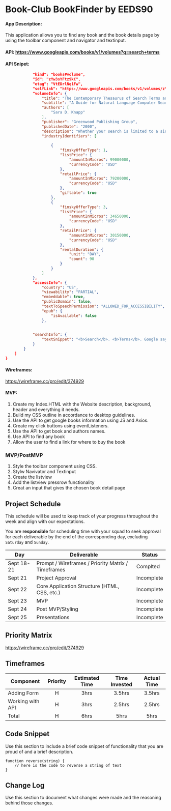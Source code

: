 # Book-Club BookFinder by EEDS90

#### App Description:
This application allows you to find any book and the book details page by using the toolbar component and navigator and textinput.

#### API: https://www.googleapis.com/books/v1/volumes?q=search+terms

#### API Snipet:

```JSON {
            "kind": "books#volume",
            "id": "zYw3sYFtz9kC",
            "etag": "VtEDrlNq1Fw",
            "selfLink": "https://www.googleapis.com/books/v1/volumes/zYw3sYFtz9kC",
            "volumeInfo": {
                "title": "The Contemporary Thesaurus of Search Terms and Synonyms",
                "subtitle": "A Guide for Natural Language Computer Searching",
                "authors": [
                    "Sara D. Knapp"
                ],
                "publisher": "Greenwood Publishing Group",
                "publishedDate": "2000",
                "description": "Whether your search is limited to a single database or is as expansive as all of cyberspace, you won't find the intended results unless you use the words that work. Now in its second edition, Sara Knapp has updated and expanded this invaluable resource. Unlike any other thesaurus available, this popular guide offers a wealth of natural language options in a convenient, A-to-Z format. It's ideal for helping users find the appropriate word or words for computer searches in the humanities, social sciences, and business. The second edition has added more than 9,000 entries to the first edition's extensive list. Now, the Thesaurus contains almost 21,000 search entries! New or expanded areas include broader coverage of business terms and humanities-including arts literature, philosophy, religion, and music.",
                "industryIdentifiers": [
                  
                    {
                        "finskyOfferType": 1,
                        "listPrice": {
                            "amountInMicros": 99000000,
                            "currencyCode": "USD"
                        },
                        "retailPrice": {
                            "amountInMicros": 79200000,
                            "currencyCode": "USD"
                        },
                        "giftable": true
                    },
                    {
                        "finskyOfferType": 3,
                        "listPrice": {
                            "amountInMicros": 34650000,
                            "currencyCode": "USD"
                        },
                        "retailPrice": {
                            "amountInMicros": 30150000,
                            "currencyCode": "USD"
                        },
                        "rentalDuration": {
                            "unit": "DAY",
                            "count": 90
                        }
                    }
                ]
            },
            "accessInfo": {
                "country": "US",
                "viewability": "PARTIAL",
                "embeddable": true,
                "publicDomain": false,
                "textToSpeechPermission": "ALLOWED_FOR_ACCESSIBILITY",
                "epub": {
                    "isAvailable": false
                },
     
            
            "searchInfo": {
                "textSnippet": "<b>Search</b>. <b>Terms</b>. Google says that most <b>searches</b> consist of just two or three <b>words</b>. <br>\nGoogle does the best it can with these cryptic queries, but adding more <b>words</b> to <br>\nyour query will usually provide better results. Think of how you interact with a&nbsp;..."
            }
        }
    ]
}
```
#### Wireframes:
https://wireframe.cc/pro/edit/374929


#### MVP:

1) Create my Index.HTML with the Website description, background, header and everything it needs.
2) Build my CSS outline in accordance to desktop guidelines.
3) Use the API to get google books information using JS and Axios.
4) Create my click buttons using eventListeners.
5) Use the API to get book and authors names.
6) Use API to find any book
7) Allow the user to find a link for where to buy the book

### MVP/PostMVP

1) Style the toolbar component using CSS.
2) Stylw Navivator and Textinput 
3) Create the listview
4) Add the listview pressrow functionality
5) Creat an input that gives the chosen book detail page

## Project Schedule

This schedule will be used to keep track of your progress throughout the week and align with our expectations.  

You are **responsible** for scheduling time with your squad to seek approval for each deliverable by the end of the corresponding day, excluding `Saturday` and `Sunday`.

|  Day | Deliverable | Status
|---|---| ---|
|Sept 18-21| Prompt / Wireframes / Priority Matrix / Timeframes | Complted
|Sept 21| Project Approval | Incomplete
|Sept 22| Core Application Structure (HTML, CSS, etc.) | Incomplete
|Sept 23| MVP | Incomplete
|Sept 24| Post MVP/Styling | Incomplete
|Sept 25| Presentations | Incomplete

## Priority Matrix
https://wireframe.cc/pro/edit/374929

## Timeframes


| Component | Priority | Estimated Time | Time Invested | Actual Time |
| --- | :---: |  :---: | :---: | :---: |
| Adding Form | H | 3hrs| 3.5hrs | 3.5hrs |
| Working with API | H | 3hrs| 2.5hrs | 2.5hrs |
| Total | H | 6hrs| 5hrs | 5hrs |

## Code Snippet

Use this section to include a brief code snippet of functionality that you are proud of and a brief description.  

```
function reverse(string) {
	// here is the code to reverse a string of text
}
```

## Change Log
 Use this section to document what changes were made and the reasoning behind those changes.  
















